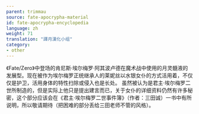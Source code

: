 ```yaml
---
parent: trimmau
source: fate-apocrypha-material
id: fate-apocrypha-encyclopedia
language: zh
weight: 71
translation: "譯月漢化小组"
category:
- other
---
```


《Fate/Zero》中登场的肯尼斯·埃尔梅罗·阿其波卢德在魔术战中使用的月灵髓液的发展型。现在被作为埃尔梅罗正统继承人的莱妮丝以水银女仆的方式活用着，不仅仅是护卫，活用身体的特性扫除或侵入也是长处。
虽然被认为是君主·埃尔梅罗二世所制造的，但是实际上他只是提出建言而已，关于女仆的详细资料仍然有许多秘密，这个部分应该会在《君主·埃尔梅罗二世事件簿》（作者：三田诚）一书中有所说明，所以敬请期待（把困难的部分丢给三田老师不管的风格）。
